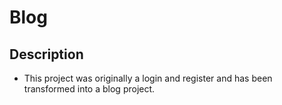 # Blog

## Description
 - This project was originally a login and register and has been transformed into a blog project.